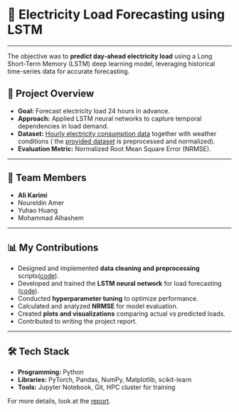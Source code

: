 # 🔋 Electricity Load Forecasting using LSTM
---
The objective was to **predict day-ahead electricity load** using a Long Short-Term Memory (LSTM) deep learning model, leveraging historical time-series data for accurate forecasting.


## 📌 Project Overview
- **Goal:** Forecast electricity load 24 hours in advance.
- **Approach:** Applied LSTM neural networks to capture temporal dependencies in load demand.
- **Dataset:** [Hourly electricity consumption data](https://www.aeso.ca/market/market-and-system-reporting/data-requests/hourly-load-by-area-and-region) together with weather conditions ( the [provided dataset](https://github.com/alikauc/LSTM-Electericity-Load-Forecast/blob/main/An-LSTM-Based-Approach-to-Day-Ahead-Electricity-Load-Forecasting-main/data_complete.csv) is preprocessed and normalized).
- **Evaluation Metric:** Normalized Root Mean Square Error (NRMSE).

---

## 👥 Team Members
- **Ali Karimi** <!-- – Data preprocessing, LSTM model development, evaluation, visualization.-->
- Noureldin Amer
- Yuhao Huang
- Mohammad Alhashem

<!--📎 **Original Repository** (uploaded by teammate): [username/project-name](https://github.com/username/project-name)-->

---

## 📊 My Contributions
- Designed and implemented **data cleaning and preprocessing** scripts([code](https://github.com/alikauc/LSTM-Electericity-Load-Forecast/blob/main/An-LSTM-Based-Approach-to-Day-Ahead-Electricity-Load-Forecasting-main/data_cleaning.ipynb)).
- Developed and trained the **LSTM neural network** for load forecasting ([code](https://github.com/alikauc/LSTM-Electericity-Load-Forecast/blob/main/An-LSTM-Based-Approach-to-Day-Ahead-Electricity-Load-Forecasting-main/training%20and%20validating%20LSTM%20model%20for%20load%20forcasting.ipynb)).
- Conducted **hyperparameter tuning** to optimize performance.
- Calculated and analyzed **NRMSE** for model evaluation.
- Created **plots and visualizations** comparing actual vs predicted loads.
- Contributed to writing the project report.

---

## 🛠 Tech Stack
- **Programming:** Python
- **Libraries:** PyTorch, Pandas, NumPy, Matplotlib, scikit-learn
- **Tools:** Jupyter Notebook, Git, HPC cluster for training

<!--## 🚀 How to Run
```bash
# Clone this repository
git clone https://github.com/YOUR_USERNAME/REPO_NAME.git
cd REPO_NAME

# Install dependencies
pip install -r requirements.txt

# Run the model
python main.py-->
For more details, look at the [report](https://github.com/alikauc/LSTM-Electericity-Load-Forecast/blob/main/An-LSTM-Based-Approach-to-Day-Ahead-Electricity-Load-Forecasting-main/Final_Report_ENEL645_group7.pdf).
